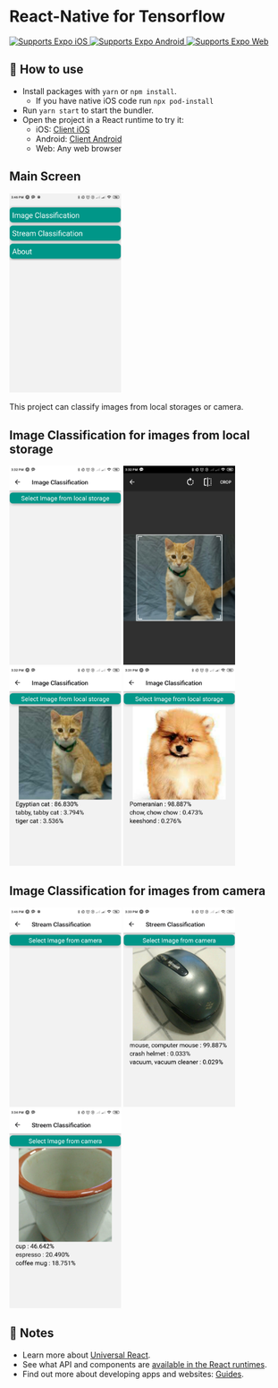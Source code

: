 # React-Native for Tensorflow

<p>
  <!-- iOS -->
  <a href="https://itunes.apple.com/app/apple-store/id982107779">
    <img alt="Supports Expo iOS" longdesc="Supports Expo iOS" src="https://img.shields.io/badge/iOS-4630EB.svg?style=flat-square&logo=APPLE&labelColor=999999&logoColor=fff" />
  </a>
  <!-- Android -->
  <a href="https://play.google.com/store/apps/details?id=host.exp.exponent&referrer=blankexample">
    <img alt="Supports Expo Android" longdesc="Supports Expo Android" src="https://img.shields.io/badge/Android-4630EB.svg?style=flat-square&logo=ANDROID&labelColor=A4C639&logoColor=fff" />
  </a>
  <!-- Web -->
  <a href="https://docs.expo.io/workflow/web/">
    <img alt="Supports Expo Web" longdesc="Supports Expo Web" src="https://img.shields.io/badge/web-4630EB.svg?style=flat-square&logo=GOOGLE-CHROME&labelColor=4285F4&logoColor=fff" />
  </a>
</p>

## 🚀 How to use

- Install packages with `yarn` or `npm install`.
  - If you have native iOS code run `npx pod-install`
- Run `yarn start` to start the bundler.
- Open the project in a React runtime to try it:
  - iOS: [Client iOS](https://itunes.apple.com/app/apple-store/id982107779)
  - Android: [Client Android](https://play.google.com/store/apps/details?id=host.exp.exponent&referrer=blankexample)
  - Web: Any web browser

## Main Screen

<img alt="Main Screen" width=200 src="https://github.com/JunwookHeo/tfjsml/blob/master/Doc/mainmenu.png" />


This project can classify images from local storages or camera.

## Image Classification for images from local storage

<div class="row">
<img alt="Main Screen" width=200 src="https://github.com/JunwookHeo/tfjsml/blob/master/Doc/ImageClassification1.png" />
<img alt="Main Screen" width=200 src="https://github.com/JunwookHeo/tfjsml/blob/master/Doc/ImageClassification2.png" />
<img alt="Main Screen" width=200 src="https://github.com/JunwookHeo/tfjsml/blob/master/Doc/ImageClassification3.png" />
<img alt="Main Screen" width=200 src="https://github.com/JunwookHeo/tfjsml/blob/master/Doc/ImageClassification4.png" />
</div>

## Image Classification for images from camera

<div class="row">
<img alt="Main Screen" width=200 src="https://github.com/JunwookHeo/tfjsml/blob/master/Doc/StreamClassification1.png" />
<img alt="Main Screen" width=200 src="https://github.com/JunwookHeo/tfjsml/blob/master/Doc/StreamClassification2.png" />
<img alt="Main Screen" width=200 src="https://github.com/JunwookHeo/tfjsml/blob/master/Doc/StreamClassification3.png" />
</div>

## 📝 Notes

- Learn more about [Universal React](https://docs.expo.io/).
- See what API and components are [available in the React runtimes](https://docs.expo.io/versions/latest/).
- Find out more about developing apps and websites: [Guides](https://docs.expo.io/guides/).
